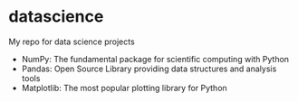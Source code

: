 # datascience
My repo for data science projects

- NumPy:	The fundamental package for scientific computing with Python
- Pandas:	Open Source Library providing data structures and analysis tools
- Matplotlib: 	The most popular plotting library for Python
